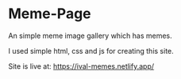 # Meme-Page
An simple meme image gallery which has memes.

I used simple html, css and js for creating this site.

Site is live at: https://ival-memes.netlify.app/
